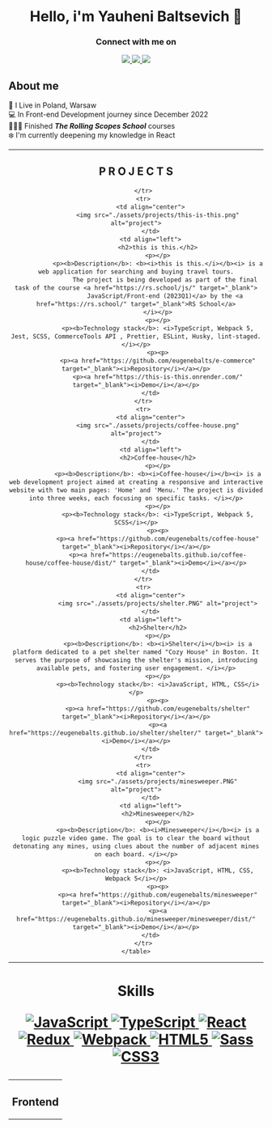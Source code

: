 <h1  align="center">Hello, i'm Yauheni Baltsevich 👋</h1>

<div  align="center">
	<h3>Connect with me on</h3>
	<p  align="center">
		<a  href="https://www.linkedin.com/in/eugenebalts/">
			<img  src="https://img.shields.io/badge/LinkedIn-0077B5?style=for-the-badge&logo=linkedin&logoColor=white"></img>
		</a>
		<a  href="mailto:norcobeatz@gmail.com">
			<img  src="https://img.shields.io/badge/Gmail-D14836?style=for-the-badge&logo=gmail&logoColor=white"></img>
		</a>
		<a  href="https://t.me/eugenebalts">
			<img  src="https://img.shields.io/badge/Telegram-2CA5E0?style=for-the-badge&logo=telegram&logoColor=white"></img>
		</a>
	</p>
</div>

## About me

🗽 I Live in Poland, Warsaw  
💻 In Front-end Development journey since December 2022  
👨🏿‍🎓 Finished **_The Rolling Scopes School_** courses  
❄️ I'm currently deepening my knowledge in React

---

<div align="center">
	<h2 align="center">P R O J E C T S</h2>
	<table align="center">
		<tr>
			<td width="100%"><h2> Frontend </h2></td>
		
			
		</tr>
		<tr>
			<td align="center">
				<img src="./assets/projects/this-is-this.png" alt="project">
			</td>
			<td align="left">
				<h2>this is this.</h2>
				<p></p>
				<p><b>Description</b>: <b><i>this is this.</i></b><i> is a web application for searching and buying travel tours.
					The project is being developed as part of the final task of the course <a href="https://rs.school/js/" target="_blank">
					JavaScript/Front-end (2023Q1)</a> by the <a href="https://rs.school/" target="_blank">RS School</a>
				</i></p>
				<p></p>
				<p><b>Technology stack</b>: <i>TypeScript, Webpack 5, Jest, SCSS, CommerceTools API , Prettier, ESLint, Husky, lint-staged.</i></p>
				<p><p>
				<p><a href="https://github.com/eugenebalts/e-commerce" target="_blank"><i>Repository</i></a></p>
				<p><a href="https://this-is-this.onrender.com/" target="_blank"><i>Demo</i></a></p>
			</td>
		</tr>
		<tr>
			<td align="center">
				<img src="./assets/projects/coffee-house.png" alt="project">
			</td>
			<td align="left">
				<h2>Coffee-house</h2>
				<p></p>
				<p><b>Description</b>: <b><i>Coffee-house</i></b><i> is a web development project aimed at creating a responsive and interactive website with two main pages: 'Home' and 'Menu.' The project is divided into three weeks, each focusing on specific tasks. </i></p>
				<p></p>
				<p><b>Technology stack</b>: <i>TypeScript, Webpack 5, SCSS</i></p>
				<p><p>
				<p><a href="https://github.com/eugenebalts/coffee-house" target="_blank"><i>Repository</i></a></p>
				<p><a href="https://eugenebalts.github.io/coffee-house/coffee-house/dist/" target="_blank"><i>Demo</i></a></p>
			</td>
		</tr>
		<tr>
			<td align="center">
				<img src="./assets/projects/shelter.PNG" alt="project">
			</td>
			<td align="left">
				<h2>Shelter</h2>
				<p></p>
				<p><b>Description</b>: <b><i>Shelter</i></b><i> is a platform dedicated to a pet shelter named "Cozy House" in Boston. It serves the purpose of showcasing the shelter's mission, introducing available pets, and fostering user engagement. </i></p>
				<p></p>
				<p><b>Technology stack</b>: <i>JavaScript, HTML, CSS</i></p>
				<p><p>
				<p><a href="https://github.com/eugenebalts/shelter" target="_blank"><i>Repository</i></a></p>
				<p><a href="https://eugenebalts.github.io/shelter/shelter/" target="_blank"><i>Demo</i></a></p>
			</td>
		</tr>
		<tr>
			<td align="center">
				<img src="./assets/projects/minesweeper.PNG" alt="project">
			</td>
			<td align="left">
				<h2>Minesweeper</h2>
				<p></p>
				<p><b>Description</b>: <b><i>Minesweeper</i></b><i> is a logic puzzle video game. The goal is to clear the board without detonating any mines, using clues about the number of adjacent mines on each board. </i></p>
				<p></p>
				<p><b>Technology stack</b>: <i>JavaScript, HTML, CSS, Webpack 5</i></p>
				<p><p>
				<p><a href="https://github.com/eugenebalts/minesweeper" target="_blank"><i>Repository</i></a></p>
				<p><a href="https://eugenebalts.github.io/minesweeper/minesweeper/dist/" target="_blank"><i>Demo</i></a></p>
			</td>
		</tr>
	</table>
</div>

---

<div align="center">
	<h1><b> Skills<b> </h>
		<p></p>
	<p align="center">
		<a href="https://developer.mozilla.org/en-US/docs/Web/JavaScript" target="_blank" rel="noreferrer">
			<img src="https://raw.githubusercontent.com/danielcranney/readme-generator/main/public/icons/skills/javascript-colored.svg" width="36" height="36" alt="JavaScript" />
		</a>
		<a href="https://www.typescriptlang.org/" target="_blank" rel="noreferrer">
			<img src="https://raw.githubusercontent.com/danielcranney/readme-generator/main/public/icons/skills/typescript-colored.svg" width="36" height="36" alt="TypeScript" />
		</a>
		<a href="https://reactjs.org/" target="_blank" rel="noreferrer">
			<img src="https://raw.githubusercontent.com/danielcranney/readme-generator/main/public/icons/skills/react-colored.svg" width="36" height="36" alt="React" />
		</a>
		<a href="https://redux.js.org/" target="_blank" rel="noreferrer">
			<img src="https://raw.githubusercontent.com/danielcranney/readme-generator/main/public/icons/skills/redux-colored.svg" width="36" height="36" alt="Redux" />
		</a>
		<a href="https://webpack.js.org/" target="_blank" rel="noreferrer">
			<img src="https://raw.githubusercontent.com/danielcranney/readme-generator/main/public/icons/skills/webpack-colored.svg" width="36" height="36" alt="Webpack" />
		</a>
		<a href="https://developer.mozilla.org/en-US/docs/Glossary/HTML5" target="_blank" rel="noreferrer">
			<img src="https://raw.githubusercontent.com/danielcranney/readme-generator/main/public/icons/skills/html5-colored.svg" width="36" height="36" alt="HTML5" />
		</a>
		<a href="https://sass-lang.com/" target="_blank" rel="noreferrer">
			<img src="https://raw.githubusercontent.com/danielcranney/readme-generator/main/public/icons/skills/sass-colored.svg" width="36" height="36" alt="Sass" />
		</a>
		<a href="https://www.w3.org/TR/CSS/#css" target="_blank" rel="noreferrer">
			<img src="https://raw.githubusercontent.com/danielcranney/readme-generator/main/public/icons/skills/css3-colored.svg" width="36" height="36" alt="CSS3" />
		</a>
	</p>
<div>
